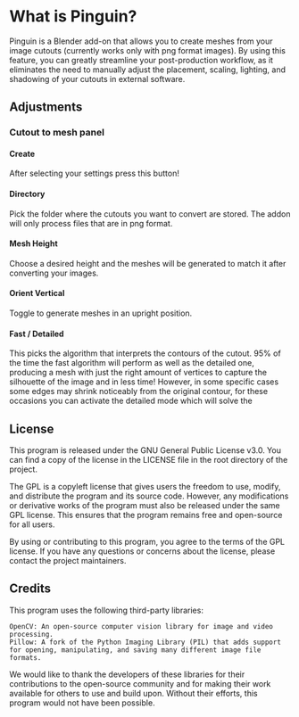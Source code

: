 # What is Pinguin?

Pinguin is a Blender add-on that allows you to create meshes from your image cutouts (currently works only with png format images). By using this feature, you can greatly streamline your post-production workflow, as it eliminates the need to manually adjust the placement, scaling, lighting, and shadowing of your cutouts in external software.

## Adjustments

### Cutout to mesh panel
#### Create
After selecting your settings press this button!

#### Directory
Pick the folder where the cutouts you want to convert are stored. The addon will only process files that are in png format. 

#### Mesh Height
Choose a desired height and the meshes will be generated to match it after converting your images.

#### Orient Vertical 
Toggle to generate meshes in an upright position.

#### Fast / Detailed

This picks the algorithm that interprets the contours of the cutout. 95% of the time the fast algorithm will perform as well as the detailed one, producing a mesh with just the right amount of vertices to capture the silhouette of the image and in less time! However, in some specific cases some edges may shrink noticeably from the original contour, for these occasions you can activate the detailed mode which will solve the 

## License

This program is released under the GNU General Public License v3.0. You can find a copy of the license in the LICENSE file in the root directory of the project.

The GPL is a copyleft license that gives users the freedom to use, modify, and distribute the program and its source code. However, any modifications or derivative works of the program must also be released under the same GPL license. This ensures that the program remains free and open-source for all users.

By using or contributing to this program, you agree to the terms of the GPL license. If you have any questions or concerns about the license, please contact the project maintainers.

## Credits

This program uses the following third-party libraries:

    OpenCV: An open-source computer vision library for image and video processing.
    Pillow: A fork of the Python Imaging Library (PIL) that adds support for opening, manipulating, and saving many different image file formats.

We would like to thank the developers of these libraries for their contributions to the open-source community and for making their work available for others to use and build upon. Without their efforts, this program would not have been possible.